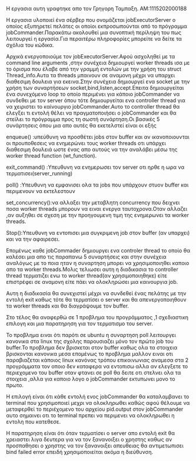 Η εργασια αυτη γραφτηκε απο τον Γρηγορη Ταμπαξη.
ΑΜ:1115202000188

Η εργασια υλοποιεί ένα σέρβερ που ονομάζεται jobExecutorServer ο οποίος εξυπηρετεί πελάτες οι οποίοι εκπροσωπούνται από το πρόγραμμα jobCommander.Παρακάτω ακολουθεί μια συνοπτική περίληψη του πως λειτουργεί η εργασία.Για περαιτέρω πληροφορίες μπορείτε να δείτε τα σχόλια του κώδικα.

Αρχικά ενεργοποιούμε τον jobExecutorServer.Αφού ασχοληθεί με τα command line arguments ,στην συνέχεια δημιουργεί worker threads ισα με το όρισμα που έλαβε από την γραμμή εντολών με την χρήση του struct Thread_info.Αυτα τα threads μπαινουν σε αναμονη μέχρι να υπαρχει διαθεσιμη δουλεια για εκεινα.Στην συνέχεια δημιουργεί ενα socket με την χρήση των συναρτήσεων socket,bind,listen,accept.Επειτα δημιουργείται ένα συνεχόμενο loop το οποίο περιμένει για κάποιο jobCommander να συνδεθει με τον server όπου τότε δημιουργείται ενα controller thread για να χειριστει το καίνουργιο jobCommander.Αυτο το controller thread θα ελεγξει τι εντολή θέλει να πραγματοποιήσει ο jobCommander και θα στείλει το πρόγραμμα προς τη σωστή συνάρτηση.Οι βασικές 5 συνάρτησεις όπου μια απο αυτές θα εκετελστεί είναι οι εξής

enqueue() :υπεύθυνη να προσθέτει jobs στον buffer και αν ικανοποιουνται οι προυποθεσεις να ενημερώνει τους worker threads οτι υπάρχει διαθεσιμη δουλειά ωστε ένας απο αυτούς να την αναλάβει μέσω της worker thread function (wt_function).

exit_command() :Υπευθυνη να ενημερωσει τον server οτι ηρθε η ωρα να τερματισει(server_running)
                                                     
poll() :Υπευθυνη να εμφανισει ολα τα jobs που υπάρχουν στυον buffer και περιμενουν να εκτελεστουν

set_concurrency():να αλλαξει την μεταβλητη concurrency που δειχνει ποσα worker threads μπορουν να ειναι ενεργα ταυτοχρονα.Οταν αλλαζει ,αν αυξηθει σε σχεση με την προηγουμενη τιμη της ενημερωνει τα worker threads.

Stop():Υπευθυνη να εντοπισει μια συγκριμενη job στον buffer (αν υπαρχει) και να την αφαιρεσει.

Επομένως καθε jobCommader δημιουργει ενα controler thread το οποίο θα καλέσει μια απο τις παραπανω 5 συναρτήσεις και στην συνέχεια αναλόγως με το ποια ηταν η συναρτηση μπορει να χρησιμοποιηθει καποιο απο τα worker threads.Μολις τελιωσει αυτη η διαδικασια το controller thread τερματιζει ενω το worker thread(αν χρησιμοποιηθηκε) είτε επιστρέφει σε αναμονη είτε πάει να ολοκληρώσει μια καινουργια job. 


Αυτη η διαδικασία θα συνεχιστεί μέχρι να συνδεθεί ένας πελάτης με την εντολή exit καθως τότε θα τερματίσει ο server και θα απενεργοποιηθουν τα worker threads και θα διαγράψουμε τον buffer.


Στο τέλος θα αναφερθώ σε 1 προβλημα του προγράμματος ,1 σχεδιαστικη επιλογη και μια παρατηρηση για τον τερματισμο του server.

Το προβλημα ειναι ότι παρότι σε ubuntu η συναρτηση poll λειτουργει κανονικα στα linux της σχολης παρουσιαζει μόνο τον πρώτο job του buffer.Το προβλημα δεν βρισκεται στον buffer καθως ολα τα στοιχεια βρισκονται κανονικα μεσα επομένως το προβλημα μαλλον ειναι οτι παραβιαζεται κάποιος linux κανόνας τρόπου επικοινωνιας αναμεσα στα 2 προγράμματα τον οποιο δεν καταφερα να εντοπισω αλλα αν ελεγξετε το περιεχομενο του buffer οταν φτανει σε  poll θα δειτε οτι στελνει ολα τα στοιχεια ,αλλα για καποιο λογο ο jobCommander εκτυπωνει μονο το πρωτο. 

Η επιλογή είναι ότι κάθε εντολή ενος jobCommander θα καταλαμβανει το terminal που χρησιμοποιεί μεχρι να ολοκληρωθει καθώς αφού θέλουμε να μεταφερθεί το περιέχομενο του αρχείου pid.output στον jobCommander αυτο σημαινει οτι το terminal πρεπει να περιμενει να ολοκληρωθει η εντολη που κατεθεσε.

Η παρατηρηση είναι ότι όταν τερματίσει ο server απο εντολή exit θα χρειαστει λιγα δευτερα για να τον ξανανοιξει ο χρηστης καθως αν προσπαθησει ο χρηστης να τον ξανανοιξει απευθειας θα αντιμετωπισει bind failed error επειδή χρησιμοποιείται ακόμα η διεύθυνση.



